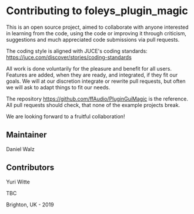 Contributing to foleys_plugin_magic
===================================

This is an open source project, aimed to collaborate with anyone interested in learning from the code,
using the code or improving it through criticism, suggestions and much appreciated code submissions
via pull requests.

The coding style is aligned with JUCE's coding standards: https://juce.com/discover/stories/coding-standards

All work is done voluntarily for the pleasure and benefit for all users. Features are added, when they are ready,
and integrated, if they fit our goals.
We will at our discretion integrate or rewrite pull requests, but often we will ask to adapt things to fit our needs.

The repository https://github.com/ffAudio/PluginGuiMagic is the reference. All pull requests should check,
that none of the example projects break.

We are looking forward to a fruitful collaboration!

Maintainer
----------

Daniel Walz

Contributors
-----------

Yuri Witte

TBC


Brighton, UK - 2019

